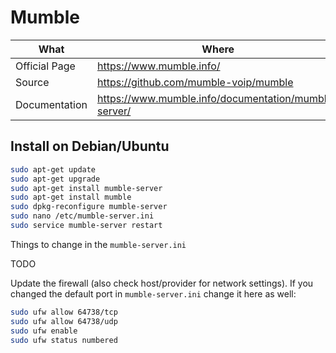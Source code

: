 # Mumble

| What          | Where                                                  |
|---------------|--------------------------------------------------------|
| Official Page | <https://www.mumble.info/>                             |
| Source        | <https://github.com/mumble-voip/mumble>                |
| Documentation | <https://www.mumble.info/documentation/mumble-server/> |

## Install on Debian/Ubuntu

``` sh
sudo apt-get update
sudo apt-get upgrade
sudo apt-get install mumble-server
sudo apt-get install mumble
sudo dpkg-reconfigure mumble-server
sudo nano /etc/mumble-server.ini
sudo service mumble-server restart
```

Things to change in the `mumble-server.ini`

TODO

Update the firewall (also check host/provider for network settings). If you changed the default port in `mumble-server.ini` change it here as well:

``` sh
sudo ufw allow 64738/tcp
sudo ufw allow 64738/udp
sudo ufw enable
sudo ufw status numbered
```
